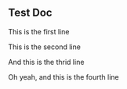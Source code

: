 ## Test Doc
This is the first line

This is the second line

And this is the thrid line

Oh yeah, and this is the fourth line